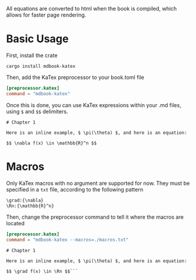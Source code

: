 All equations are converted to html when the book is compiled, which allows for faster page rendering.

# Basic Usage

First, install the crate

```
cargo install mdbook-katex
```

Then, add the KaTex preprocessor to your book.toml file

```toml
[preprocessor.katex]
command = "mdbook-katex"
```

Once this is done, you can use KaTex expressions within your .md files, using `$` and `$$` delimiters.

```
# Chapter 1

Here is an inline example, $ \pi(\theta) $, and here is an equation:

$$ \nabla f(x) \in \mathbb{R}^n $$
```

# Macros

Only KaTex macros with no argument are supported for now. They must be specified in a `txt` file, according to the following pattern

```txt
\grad:{\nabla}
\Rn:{\mathbb{R}^n}
```

Then, change the preprocessor command to tell it where the macros are located

```toml
[preprocessor.katex]
command = "mdbook-katex --macros=./macros.txt"
```

```
# Chapter 1

Here is an inline example, $ \pi(\theta) $, and here is an equation:

$$ \grad f(x) \in \Rn $$```
